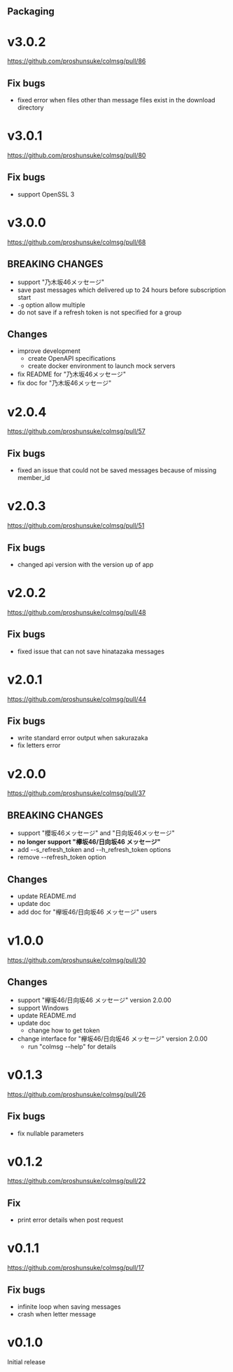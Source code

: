 ## Packaging

# v3.0.2

https://github.com/proshunsuke/colmsg/pull/86

## Fix bugs

* fixed error when files other than message files exist in the download directory

# v3.0.1

https://github.com/proshunsuke/colmsg/pull/80

## Fix bugs

* support OpenSSL 3

# v3.0.0

https://github.com/proshunsuke/colmsg/pull/68

## BREAKING CHANGES

* support "乃木坂46メッセージ"
* save past messages which delivered up to 24 hours before subscription start
* `-g` option allow multiple
* do not save if a refresh token is not specified for a group

## Changes

* improve development
  * create OpenAPI specifications
  * create docker environment to launch mock servers
* fix README for "乃木坂46メッセージ"
* fix doc for "乃木坂46メッセージ"

# v2.0.4

https://github.com/proshunsuke/colmsg/pull/57

## Fix bugs

* fixed an issue that could not be saved messages because of missing member_id

# v2.0.3

https://github.com/proshunsuke/colmsg/pull/51

## Fix bugs

* changed api version with the version up of app

# v2.0.2

https://github.com/proshunsuke/colmsg/pull/48

## Fix bugs

* fixed issue that can not save hinatazaka messages

# v2.0.1

https://github.com/proshunsuke/colmsg/pull/44

## Fix bugs

* write standard error output when sakurazaka
* fix letters error

# v2.0.0

https://github.com/proshunsuke/colmsg/pull/37

## BREAKING CHANGES

* support "櫻坂46メッセージ" and "日向坂46メッセージ"
* **no longer support "欅坂46/日向坂46 メッセージ"**
* add --s_refresh_token and --h_refresh_token options
* remove --refresh_token option

## Changes

* update README.md
* update doc
* add doc for "欅坂46/日向坂46 メッセージ" users

# v1.0.0

https://github.com/proshunsuke/colmsg/pull/30

## Changes

* support "欅坂46/日向坂46 メッセージ" version 2.0.00
* support Windows
* update README.md
* update doc
  * change how to get token
* change interface for "欅坂46/日向坂46 メッセージ" version 2.0.00
  * run "colmsg --help" for details

# v0.1.3

https://github.com/proshunsuke/colmsg/pull/26

## Fix bugs
   
* fix nullable parameters

# v0.1.2

https://github.com/proshunsuke/colmsg/pull/22

## Fix
   
* print error details when post request

# v0.1.1

https://github.com/proshunsuke/colmsg/pull/17

## Fix bugs
   
* infinite loop when saving messages
* crash when letter message

# v0.1.0

Initial release
